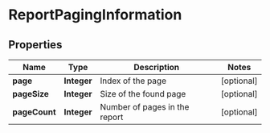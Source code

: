 

# ReportPagingInformation

## Properties

Name | Type | Description | Notes
------------ | ------------- | ------------- | -------------
**page** | **Integer** | Index of the page |  [optional]
**pageSize** | **Integer** | Size of the found page |  [optional]
**pageCount** | **Integer** | Number of pages in the report |  [optional]



